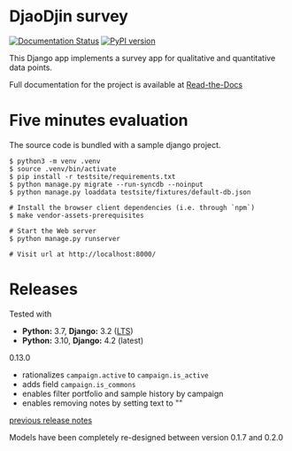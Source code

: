 DjaoDjin survey
================

[![Documentation Status](https://readthedocs.org/projects/djaodjin-survey/badge/?version=latest)](https://djaodjin-survey.readthedocs.io/en/latest/?badge=latest)
[![PyPI version](https://badge.fury.io/py/djaodjin-survey.svg)](https://badge.fury.io/py/djaodjin-survey)


This Django app implements a survey app for qualitative and quantitative
data points.

Full documentation for the project is available at
[Read-the-Docs](http://djaodjin-survey.readthedocs.org/)


Five minutes evaluation
=======================

The source code is bundled with a sample django project.

    $ python3 -m venv .venv
    $ source .venv/bin/activate
    $ pip install -r testsite/requirements.txt
    $ python manage.py migrate --run-syncdb --noinput
    $ python manage.py loaddata testsite/fixtures/default-db.json

    # Install the browser client dependencies (i.e. through `npm`)
    $ make vendor-assets-prerequisites

    # Start the Web server
    $ python manage.py runserver

    # Visit url at http://localhost:8000/


Releases
========

Tested with

- **Python:** 3.7, **Django:** 3.2 ([LTS](https://www.djangoproject.com/download/))
- **Python:** 3.10, **Django:** 4.2 (latest)

0.13.0

  * rationalizes `campaign.active` to `campaign.is_active`
  * adds field `campaign.is_commons`
  * enables filter portfolio and sample history by campaign
  * enables removing notes by setting text to ""

[previous release notes](changelog)


Models have been completely re-designed between version 0.1.7 and 0.2.0

